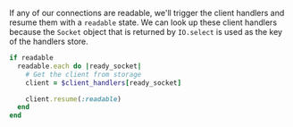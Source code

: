 If any of our connections are readable, we'll trigger the client handlers and resume them with a `readable` state. We can look up these client handlers because the `Socket` object that is returned by `IO.select` is used as the key of the handlers store.

```ruby    
if readable
  readable.each do |ready_socket|
    # Get the client from storage
    client = $client_handlers[ready_socket]

    client.resume(:readable)
  end
end
```
